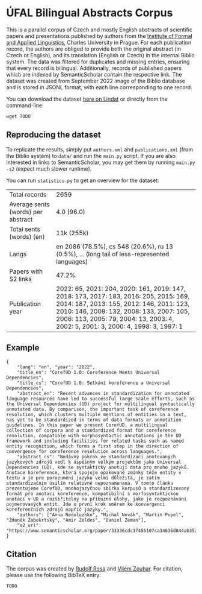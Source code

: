 # ÚFAL Bilingual Abstracts Corpus

This is a parallel corpus of Czech and mostly English abstracts of scientific papers and presentations published by authors from the [Institute of Formal and Applied Linguistics](https://ufal.mff.cuni.cz/), Charles University in Prague.
For each publication record, the authors are obliged to provide both the original abstract (in Czech or English), and its translation (English or Czech) in the internal Biblio system.
The data was filtered for duplicates and missing entries, ensuring that every record is bilingual.
Additionally, records of published papers which are indexed by SemanticScholar contain the respective link.
The dataset was created from September 2022 image of the Biblio database and is stored in JSONL format, with each line corresponding to one record.

You can download the dataset [here on Lindat](TODO) or directly from the command-line:

```
wget TODO
```

## Reproducing the dataset

To replicate the results, simply put `authors.xml` and `publications.xml` (from the Biblio system) to `data/` and run the `main.py` script.
If you are also interested in links to SemanticScholar, you may get them by running `main.py -s2` (expect much slower runtime).

You can run `statistics.py` to get an overview for the dataset:

|||
|-|-|
|Total records                      | 2659  |
|Average sents (words) per abstract | 4.0 (96.0)  |
|Total sents (words) (en)           | 11k (255k)  |
|Langs                              | en 2086 (78.5%), cs 548 (20.6%), ru 13 (0.5%), ... (long tail of less-represented languages)  |
|Papers with S2 links               | 47.2%  |
|Publication year                   | 2022: 65, 2021: 204, 2020: 161, 2019: 147, 2018: 173, 2017: 183, 2016: 205, 2015: 169, 2014: 187, 2013: 155, 2012: 146, 2011: 123, 2010: 146, 2009: 132, 2008: 133, 2007: 105, 2006:  113, 2005: 79, 2004: 13, 2003: 4, 2002: 5, 2001: 3, 2000: 4, 1998: 3, 1997: 1 |

## Example

```
{
    "lang": "en", "year": "2022",
    "title_en": "CorefUD 1.0: Coreference Meets Universal Dependencies",
    "title_cs": "CorefUD 1.0: Setkání koreference a Universal Dependencies",
    "abstract_en": "Recent advances in standardization for annotated language resources have led to successful large scale efforts, such as the Universal Dependencies (UD) project for multilingual syntactically annotated data. By comparison, the important task of coreference resolution, which clusters multiple mentions of entities in a text, has yet to be standardized in terms of data formats or annotation guidelines. In this paper we present CorefUD, a multilingual collection of corpora and a standardized format for coreference resolution, compatible with morphosyntactic annotations in the UD framework and including facilities for related tasks such as named entity recognition, which forms a first step in the direction of convergence for coreference resolution across languages.",
    "abstract_cs": "Nedávný pokrok ve standardizaci anotovaných jazykových zdrojů vedl k úspěšným velkým projektům jako Universal Dependencies (UD), kde se syntakticky anotují data pro mnoho jazyků. Anotace koreference, která spojuje opakované zmínky téže entity v textu a je pro porozumění jazyku velmi důležitá, je zatím standardizačním úsilím relativně nepoznamenaná. V tomto článku prezentujeme CorefUD, mnohojazyčnou sbírku korpusů a standardizovaný formát pro anotaci koreference, kompatibilní s morfosyntaktickou anotací v UD a rozšiřitelný na příbuzné úlohy, jako je rozpoznávání pojmenovaných entit. Jde o první krok směrem ke konvergenci koreferenčních zdrojů napříč jazyky.", 
    "authors": ["Anna Nedoluzhko", "Michal Novák", "Martin Popel", "Zdeněk Žabokrtský", "Amir Zeldes", "Daniel Zeman"],
    "s2_url": "https://www.semanticscholar.org/paper/33336cdc37455107ca34636d844ab352e410eb1a/"
}
```

## Citation

The corpus was created by [Rudolf Rosa](rosa@ufal.mff.cuni.cz) and [Vilém Zouhar](vzouhar@inf.ethz.ch).
For citation, please use the following BibTeX entry:

```
TODO
```

<!-- LINDAT description -->
<!-- This is a parallel corpus of Czech and mostly English abstracts of scientific papers and presentations published by authors from the Institute of Formal and Applied Linguistics, Charles University in Prague. For each publication record, the authors are obliged to provide both the original abstract (in Czech or English), and its translation (English or Czech) in the internal Biblio system. The data was filtered for duplicates and missing entries, ensuring that every record is bilingual. Additionally, records of published papers which are indexed by SemanticScholar contain the respective link. The dataset is stored in JSONL format, with each line corresponding to one record. -->